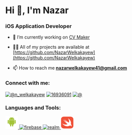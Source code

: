 <h1 align="left">Hi 👋, I'm Nazar</h1>
<h3 align="left">iOS Application Developer</h3>

- 🔭 I’m currently working on [CV Maker](https://github.com/NazarWelkakayew/CV-Maker)

- 👨‍💻 All of my projects are available at [https://github.com/NazarWelkakayew](https://github.com/NazarWelkakayew)

- 📫 How to reach me **nazarwelkakayew41@gmail.com**

<h3 align="left">Connect with me:</h3>
<p align="left">
<a href="https://twitter.com/@n_welkakayew" target="blank"><img align="center" src="https://raw.githubusercontent.com/rahuldkjain/github-profile-readme-generator/master/src/images/icons/Social/twitter.svg" alt="@n_welkakayew" height="30" width="40" /></a>
<a href="https://stackoverflow.com/users/16936091" target="blank"><img align="center" src="https://raw.githubusercontent.com/rahuldkjain/github-profile-readme-generator/master/src/images/icons/Social/stack-overflow.svg" alt="16936091" height="30" width="40" /></a>
<a href="https://medium.com/@" target="blank"><img align="center" src="https://raw.githubusercontent.com/rahuldkjain/github-profile-readme-generator/master/src/images/icons/Social/medium.svg" alt="@" height="30" width="40" /></a>
</p>

<h3 align="left">Languages and Tools:</h3>
<p align="left"> <a href="https://developer.android.com" target="_blank" rel="noreferrer"> <img src="https://raw.githubusercontent.com/devicons/devicon/master/icons/android/android-original-wordmark.svg" alt="android" width="40" height="40"/> </a> <a href="https://firebase.google.com/" target="_blank" rel="noreferrer"> <img src="https://www.vectorlogo.zone/logos/firebase/firebase-icon.svg" alt="firebase" width="40" height="40"/> </a> <a href="https://realm.io/" target="_blank" rel="noreferrer"> <img src="https://raw.githubusercontent.com/bestofjs/bestofjs-webui/8665e8c267a0215f3159df28b33c365198101df5/public/logos/realm.svg" alt="realm" width="40" height="40"/> </a> <a href="https://developer.apple.com/swift/" target="_blank" rel="noreferrer"> <img src="https://raw.githubusercontent.com/devicons/devicon/master/icons/swift/swift-original.svg" alt="swift" width="40" height="40"/> </a> </p>
